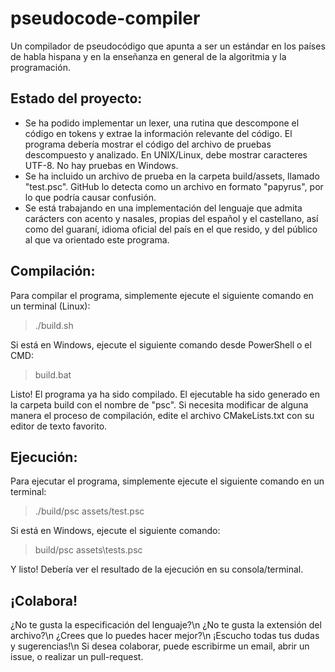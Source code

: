 # pseudocode-compiler
Un compilador de pseudocódigo que apunta a ser un estándar en los países de habla hispana y en la enseñanza 
en general de la algoritmia y la programación.
## Estado del proyecto:
* Se ha podido implementar un lexer, una rutina que descompone el código en tokens y extrae la información relevante del código. 
El programa debería mostrar el código del archivo de pruebas descompuesto y analizado. En UNIX/Linux, debe mostrar caracteres UTF-8. No hay pruebas en Windows.
* Se ha incluido un archivo de prueba en la carpeta build/assets, llamado "test.psc". GitHub lo detecta como un archivo en formato "papyrus",
por lo que podría causar confusión.
* Se está trabajando en una implementación del lenguaje que admita carácters con acento y nasales, propias del español y el castellano, así como
del guaraní, idioma oficial del país en el que resido, y del público al que va orientado este programa.
## Compilación:
Para compilar el programa, simplemente ejecute el siguiente comando en un terminal (Linux):
> ./build.sh
>
Si está en Windows, ejecute el siguiente comando desde PowerShell o el CMD:
> build.bat
>
Listo! El programa ya ha sido compilado. El ejecutable ha sido generado en la carpeta build con el nombre de "psc".
Si necesita modificar de alguna manera el proceso de compilación, edite el archivo CMakeLists.txt con su editor de texto favorito.
## Ejecución:
Para ejecutar el programa, simplemente ejecute el siguiente comando en un terminal:
> ./build/psc assets/test.psc
>
Si está en Windows, ejecute el siguiente comando:
> build/psc assets\\tests.psc
>
Y listo! Debería ver el resultado de la ejecución en su consola/terminal.
## ¡Colabora!
¿No te gusta la especificación del lenguaje?\n
¿No te gusta la extensión del archivo?\n
¿Crees que lo puedes hacer mejor?\n
¡Escucho todas tus dudas y sugerencias!\n
Si desea colaborar, puede escribirme un email, abrir un issue, o realizar un pull-request.
